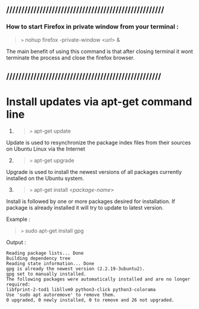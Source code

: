 ## ////////////////////////////////////////////////////

### How to start Firefox in private window from your terminal :

> `>` nohup firefox -private-window <_url_> &

The main benefit of using this command is that after closing terminal it wont terminate the process and close the firefox browser.

## ///////////////////////////////////////////////////

# Install updates via apt-get command line

1. > `>` apt-get update

Update is used to resynchronize the package index files from their sources on Ubuntu Linux via the Internet

2. > `>` apt-get upgrade

Upgrade is used to install the newest versions of all packages currently installed on the Ubuntu system.

3. > `>` apt-get install <_package-name_>

Install is followed by one or more packages desired for installation. If package is already installed it will try to update to latest version.

Example :

> `>` sudo apt-get install gpg

Output :

```
Reading package lists... Done
Building dependency tree
Reading state information... Done
gpg is already the newest version (2.2.19-3ubuntu2).
gpg set to manually installed.
The following packages were automatically installed and are no longer required:
libfprint-2-tod1 libllvm9 python3-click python3-colorama
Use 'sudo apt autoremove' to remove them.
0 upgraded, 0 newly installed, 0 to remove and 26 not upgraded.
```
